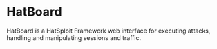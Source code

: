 # HatBoard

HatBoard is a HatSploit Framework web interface for executing attacks, handling and manipulating sessions and traffic.
